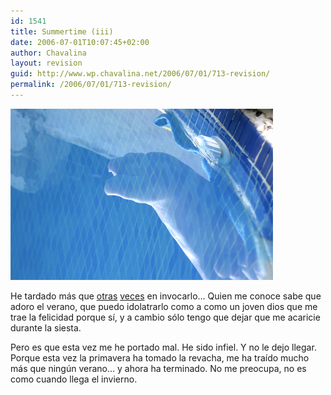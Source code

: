 ```yaml
---
id: 1541
title: Summertime (iii)
date: 2006-07-01T10:07:45+02:00
author: Chavalina
layout: revision
guid: http://www.wp.chavalina.net/2006/07/01/713-revision/
permalink: /2006/07/01/713-revision/
---
```

<p class="imgcentro">
  <img src="/imagenes/fotos/summertime5.jpg" alt="&iquest;Me meto o no?" />
</p>

He tardado más que <a href="http://chavalina.net/comentar.php?idpost=148" target="_blank">otras</a> <a href="http://chavalina.net/comentar.php?idpost=392" target="_blank">veces</a> en invocarlo… Quien me conoce sabe que adoro el verano, que puedo idolatrarlo como a como un joven dios que me trae la felicidad porque s&iacute;, y a cambio s&oacute;lo tengo que dejar que me acaricie durante la siesta.

Pero es que esta vez me he portado mal. He sido infiel. Y no le dejo llegar. Porque esta vez la primavera ha tomado la revacha, me ha tra&iacute;do mucho más que ning&uacute;n verano… y ahora ha terminado. No me preocupa, no es como cuando llega el invierno.